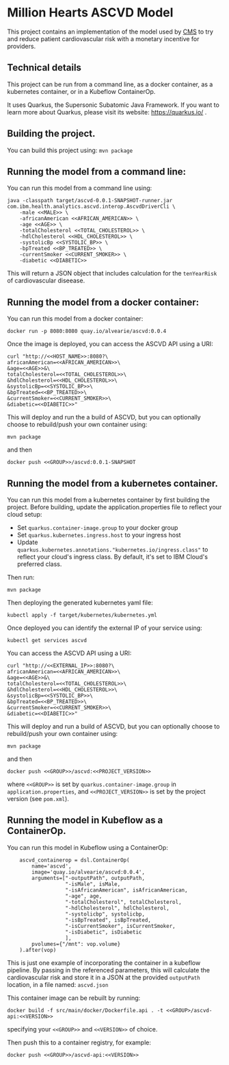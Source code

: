 # Million Hearts ASCVD Model

This project contains an implementation of the model used by [CMS](https://innovation.cms.gov/innovation-models/million-hearts-cvdrrm) to try and reduce patient cardiovascular risk with a monetary incentive for providers. 

## Technical details

This project can be run from a command line, as a docker container, as a kubernetes container, or in a Kubeflow ContainerOp.

It uses Quarkus, the Supersonic Subatomic Java Framework. If you want to learn more about Quarkus, please visit its website: https://quarkus.io/ .

## Building the project.

You can build this project using: ``mvn package``

## Running the model from a command line:

You can run this model from a command line using:

```
java -classpath target/ascvd-0.0.1-SNAPSHOT-runner.jar com.ibm.health.analytics.ascvd.interop.AscvdDriverCli \
	-male <<MALE>> \
	-africanAmerican <<AFRICAN_AMERICAN>> \
	-age <<AGE>> \
	-totalCholesterol <<TOTAL_CHOLESTEROL>> \
	-hdlCholesterol <<HDL_CHOLESTEROL>> \
	-systolicBp <<SYSTOLIC_BP>> \
	-bpTreated <<BP_TREATED>> \
	-currentSmoker <<CURRENT_SMOKER>> \
	-diabetic <<DIABETIC>>
```

This will return a JSON object that includes calculation for the `tenYearRisk` of cardiovascular diseease.

## Running the model from a docker container:

You can run this model from a docker container:

```
docker run -p 8080:8080 quay.io/alvearie/ascvd:0.0.4
```

Once the image is deployed, you can access the ASCVD API using a URI:

```
curl "http://<<HOST_NAME>>:8080?\
africanAmerican=<<AFRICAN_AMERICAN>>\
&age=<<AGE>>&\
totalCholesterol=<<TOTAL_CHOLESTEROL>>\
&hdlCholesterol=<<HDL_CHOLESTEROL>>\
&systolicBp=<<SYSTOLIC_BP>>\
&bpTreated=<<BP_TREATED>>\
&currentSmoker=<<CURRENT_SMOKER>>\
&diabetic=<<DIABETIC>>"
```

This will deploy and run the a build of ASCVD, but you can optionally choose to rebuild/push your own container using:

```
mvn package
```

and then

```
docker push <<GROUP>>/ascvd:0.0.1-SNAPSHOT
```


## Running the model from a kubernetes container.

You can run this model from a kubernetes container by first building the project.  Before building, update the application.properties file to reflect your cloud setup:

- Set `quarkus.container-image.group` to your docker group
- Set `quarkus.kubernetes.ingress.host` to your ingress host
- Update `quarkus.kubernetes.annotations."kubernetes.io/ingress.class"` to reflect your cloud's ingress class. By default, it's set to IBM Cloud's preferred class.

Then run:

```
mvn package
```

Then deploying the generated kubernetes yaml file:

```
kubectl apply -f target/kubernetes/kubernetes.yml
```

Once deployed you can identify the external IP of your service using:

```
kubectl get services ascvd
```

You can access the ASCVD API using a URI:

```
curl "http://<<EXTERNAL_IP>>:8080?\
africanAmerican=<<AFRICAN_AMERICAN>>\
&age=<<AGE>>&\
totalCholesterol=<<TOTAL_CHOLESTEROL>>\
&hdlCholesterol=<<HDL_CHOLESTEROL>>\
&systolicBp=<<SYSTOLIC_BP>>\
&bpTreated=<<BP_TREATED>>\
&currentSmoker=<<CURRENT_SMOKER>>\
&diabetic=<<DIABETIC>>"
```

This will deploy and run a build of ASCVD, but you can optionally choose to rebuild/push your own container using:

```
mvn package
```

and then

```
docker push <<GROUP>>/ascvd:<<PROJECT_VERSION>>
```

where `<<GROUP>>` is set by `quarkus.container-image.group` in `application.properties`, and `<<PROJECT_VERSION>>` is set by the project version (see `pom.xml`).

## Running the model in Kubeflow as a ContainerOp.

You can run this model in Kubeflow using a ContainerOp:

```
    ascvd_containerop = dsl.ContainerOp(
        name='ascvd',
        image='quay.io/alvearie/ascvd:0.0.4',
        arguments=["-outputPath", outputPath,
                   "-isMale", isMale,
                   "-isAfricanAmerican", isAfricanAmerican,
                   "-age", age,
                   "-totalCholesterol", totalCholesterol,
                   "-hdlCholesterol", hdlCholesterol,
                   "-systolicbp", systolicbp,
                   "-isBpTreated", isBpTreated,
                   "-isCurrentSmoker", isCurrentSmoker,
                   "-isDiabetic", isDiabetic                   
                   ],
        pvolumes={"/mnt": vop.volume}
    ).after(vop)
```

This is just one example of incorporating the container in a kubeflow pipeline.  By passing in the referenced parameters, this will calculate the cardiovascular risk and store it in a JSON at the provided `outputPath` location, in a file named: `ascvd.json`

This container image can be rebuilt by running:

```
docker build -f src/main/docker/Dockerfile.api . -t <<GROUP>/ascvd-api:<<VERSION>>
```

specifying your `<<GROUP>>` and `<<VERSION>>` of choice.

Then push this to a container registry, for example:

```
docker push <<GROUP>>/ascvd-api:<<VERSION>>
```
